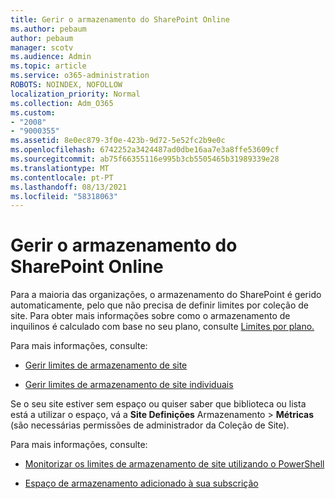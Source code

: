 ```yaml
---
title: Gerir o armazenamento do SharePoint Online
ms.author: pebaum
author: pebaum
manager: scotv
ms.audience: Admin
ms.topic: article
ms.service: o365-administration
ROBOTS: NOINDEX, NOFOLLOW
localization_priority: Normal
ms.collection: Adm_O365
ms.custom:
- "2008"
- "9000355"
ms.assetid: 8e0ec879-3f0e-423b-9d72-5e52fc2b9e0c
ms.openlocfilehash: 6742252a3424487ad0dbe16aa7e3a8ffe53609cf
ms.sourcegitcommit: ab75f66355116e995b3cb5505465b31989339e28
ms.translationtype: MT
ms.contentlocale: pt-PT
ms.lasthandoff: 08/13/2021
ms.locfileid: "58318063"
---
```

# <a name="manage-your-sharepoint-online-storage"></a>Gerir o armazenamento do SharePoint Online

Para a maioria das organizações, o armazenamento do SharePoint é gerido automaticamente, pelo que não precisa de definir limites por coleção de site. Para obter mais informações sobre como o armazenamento de inquilinos é calculado com base no seu plano, consulte [Limites por plano.](https://docs.microsoft.com/office365/servicedescriptions/sharepoint-online-service-description/sharepoint-online-limits?redirectedfrom=MSDN#limits-by-plan)

Para mais informações, consulte:

- [Gerir limites de armazenamento de site](https://docs.microsoft.com/sharepoint/manage-site-collection-storage-limits)

- [Gerir limites de armazenamento de site individuais](https://docs.microsoft.com/sharepoint/manage-site-collection-storage-limits#manage-individual-site-storage-limits)

Se o seu site estiver sem espaço ou quiser saber que biblioteca ou lista está a utilizar o espaço, vá a **Site Definições** Armazenamento  >  **Métricas** (são necessárias permissões de administrador da Coleção de Site).

Para mais informações, consulte:

- [Monitorizar os limites de armazenamento de site utilizando o PowerShell](https://docs.microsoft.com/sharepoint/manage-site-collection-storage-limits#monitor-site-storage-limits-by-using-powershell)

- [Espaço de armazenamento adicionado à sua subscrição](https://docs.microsoft.com/microsoft-365/commerce/add-storage-space) 
  